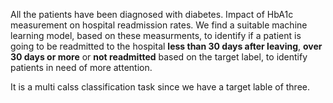 All the patients have been diagnosed with diabetes. Impact of HbA1c measurement on hospital readmission rates. 
We find a suitable machine learning model, based on these measurments, to identify if a patient is going to be readmitted to the hospital 
**less than 30 days after leaving**, **over 30 days or more** or **not readmitted** based on the target label, to identify patients in need of more attention. 

It is a multi calss classification task since we have a target lable of three.
